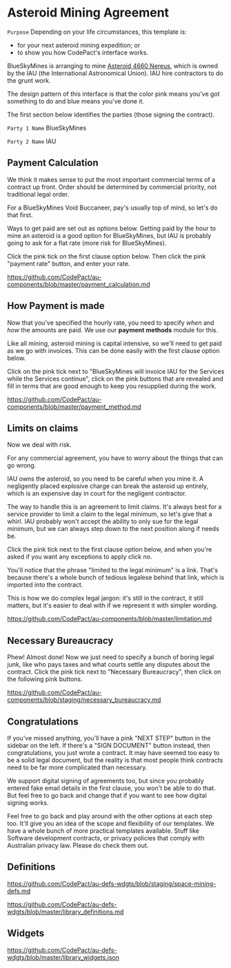 # Asteroid Mining Agreement

`Purpose` Depending on your life circumstances, this template is:

- for your next asteroid mining expedition; or
- to show you how CodePact's interface works.

BlueSkyMines is arranging to mine [Asteroid 4660 Nereus](https://en.wikipedia.org/wiki/4660_Nereus), which is owned by the IAU (the International Astronomical Union). IAU hire contractors to do the grunt work.

The design pattern of this interface is that the color pink means you've got something to do and blue means you've done it.

The first section below identifies the parties (those signing the contract).

`Party 1 Name` BlueSkyMines

`Party 2 Name` IAU

## Payment Calculation

We think it makes sense to put the most important commercial terms of a contract up front.  Order should be determined by commercial priority, not traditional legal order.

For a BlueSkyMines Void Buccaneer, pay's usually top of mind, so let's do that first.

Ways to get paid are set out as options below.  Getting paid by the hour to mine an asteroid is a good option for BlueSkyMines, but IAU is probably going to ask for a flat rate (more risk for BlueSkyMines).

Click the pink tick on the first clause option below. Then click the pink "payment rate" button, and enter your rate.

https://github.com/CodePact/au-components/blob/master/payment_calculation.md

## How Payment is made

Now that you've specified the hourly rate, you need to specify _when_ and _how_ the amounts are paid. We use our **payment methods** module for this.

Like all mining, asteroid mining is capital intensive, so we'll need to get paid as we go with invoices. This can be done easily with the first clause option below.

Click on the pink tick next to "BlueSkyMines will invoice IAU for the Services while the Services continue", click on the pink buttons that are revealed and fill in terms that are good enough to keep you resupplied during the work.

https://github.com/CodePact/au-components/blob/master/payment_method.md

## Limits on claims

Now we deal with risk.

For any commercial agreement, you have to worry about the things that can go wrong.

IAU owns the asteroid, so you need to be careful when you mine it.  A negligently placed explosive charge can break the asteroid up entirely, which is an expensive day in court for the negligent contractor.

The way to handle this is an agreement to limit claims.  It's always best for a service provider to limit a claim to the legal minimum, so let's give that a whirl.  IAU probably won't accept the ability to only sue for the legal minimum, but we can always step down to the next position along if needs be.

Click the pink tick next to the first clause option below, and when you're asked if you want any exceptions to apply click no.

You'll notice that the phrase "limited to the legal minimum" is a link. That's because there's a whole bunch of tedious legalese behind that link, which is imported into the contract.

This is how we do complex legal jargon: it's still in the contract, it still matters, but it's easier to deal with if we represent it with simpler wording.

https://github.com/CodePact/au-components/blob/master/limitation.md

## Necessary Bureaucracy

Phew! Almost done! Now we just need to specify a bunch of boring legal junk, like who pays taxes and what courts settle any disputes about the contract. Click the pink tick next to "Necessary Bureaucracy", then click on the following pink buttons.


https://github.com/CodePact/au-components/blob/staging/necessary_bureaucracy.md

## Congratulations

If you've missed anything, you'll have a pink "NEXT STEP" button in the sidebar on the left. If there's a "SIGN DOCUMENT" button instead, then congratulations, you just wrote a contract. It may have seemed too easy to be a solid legal document, but the reality is that most people think contracts need to be far more complicated than necessary.

We support digital signing of agreements too, but since you probably entered fake email details in the first clause, you won't be able to do that. But feel free to go back and change that if you want to see how digital signing works.

Feel free to go back and play around with the other options at each step too. It'll give you an idea of the scope and flexibility of our templates. We have a whole bunch of more practical templates available. Stuff like Software development contracts, or privacy policies that comply with Australian privacy law. Please do check them out.

## Definitions

https://github.com/CodePact/au-defs-wdgts/blob/staging/space-mining-defs.md

https://github.com/CodePact/au-defs-wdgts/blob/master/library_definitions.md

## Widgets

https://github.com/CodePact/au-defs-wdgts/blob/master/library_widgets.json
